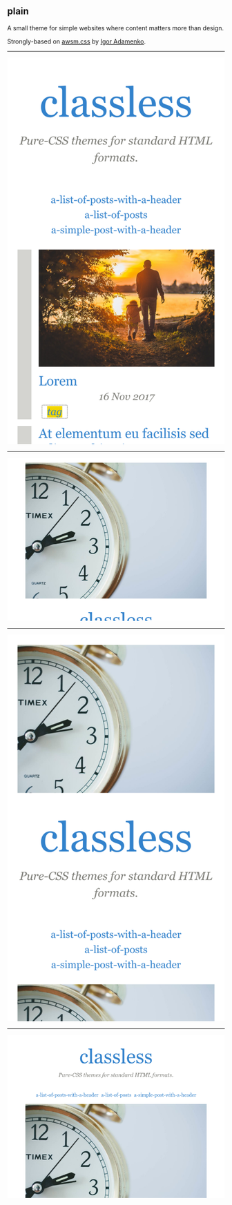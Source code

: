 ## plain

A small theme for simple websites where content matters more than design.

Strongly-based on [awsm.css](https://github.com/igoradamenko/awsm.css) by [Igor Adamenko](https://github.com/igoradamenko/awsm.css).

---

![](screenshots/plain-list-mobile.png)

---

![](screenshots/plain-list.png)

---

![](screenshots/plain-post-mobile.png)

---

![](screenshots/plain-post.png)
